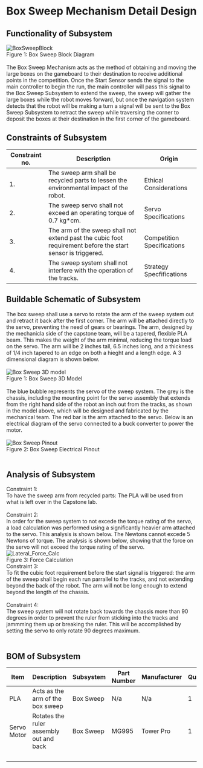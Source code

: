  # Box Sweep Mechanism Detail Design
## Functionality of Subsystem
![BoxSweepBlock](https://github.com/cebttu/CapstoneTeam1/assets/100803345/013c3d94-bfd4-413d-9479-0ceecd064bfe)
<br /> Figure 1: Box Sweep Block Diagram
<br />
<br />
The Box Sweep Mechanism acts as the method of obtaining and moving the large boxes on the gameboard to their destination to receive additional points in the competition. Once the Start Sensor sends the signal to the main controller to begin the run, the main controller will pass this signal to the Box Sweep Subsystem to extend the sweep, the sweep will gather the large boxes while the robot moves forward, but once the navigation system detects that the robot will be making a turn a signal will be sent to the Box Sweep Subsystem to retract the sweep while traversing the corner to deposit the boxes at their destination in the first corner of the gameboard.

## Constraints of Subsystem
| Constraint no. | Description | Origin|
|----------------|-------------|-------|
| 1. | The sweep arm shall be recycled parts to lessen the environmental impact of the robot. | Ethical Considerations |
| 2. | The sweep servo shall not exceed an operating torque of 0.7 kg*cm.  | Servo Specifications |
| 3. | The arm of the sweep shall not extend past the cubic foot requirement before the start sensor is triggered. | Competition Specifications |
| 4. | The sweep system shall not interfere with the operation of the tracks. | Strategy Specfifications |



## Buildable Schematic of Subsystem
The box sweep shall use a servo to rotate the arm of the sweep system out and retract it back after the first corner. The arm will be attached directly to the servo, preventing the need of gears or bearings. The arm, designed by the mechanicla side of the capstone team, will be a tapered, flexible PLA beam. This makes the weight of the arm minimal, reducing the torque load on the servo. The arm will be 2 inches tall, 6.5 inches long, and a thickness of 1/4 inch tapered to an edge on both a hieght and a length edge. A 3 dimensional diagram is shown below.
<br />
<br />
![Box Sweep 3D model](https://github.com/cebttu/CapstoneTeam1/assets/143427017/46702d1e-ca21-405c-965e-da1f78810bdb)
<br /> Figure 1: Box Sweep 3D Model
<br />
<br />
The blue bubble represents the servo of the sweep system. The grey is the chassis, including the mounting point for the servo assembly that extends from the right hand side of the robot an inch out from the tracks, as shown in the model above, which will be designed and fabricated by the mechanical team. The red bar is the arm attached to the servo. Below is an electrical diagram of the servo connected to a buck converter to power the motor.
<br />
<br />
![Box Sweep Pinout](https://github.com/cebttu/CapstoneTeam1/assets/143427017/11aee153-4096-441c-984f-074d1cd05cbc)
<br /> Figure 2: Box Sweep Electrical Pinout
<br />
<br />

## Analysis of Subsystem
Constraint 1: 
<br />
To have the sweep arm from recycled parts: The PLA will be used from what is left over in the Capstone lab.
<br />
<br />
Constraint 2:
<br />
In order for the sweep system to not excede the torque rating of the servo, a load calculation was performed using a significantly heavier arm attached to the servo. This analysis is shown below. The Newtons cannot excede 5 Newtons of torque. The analysis is shown below, showing that the force on the servo will not exceed the torque rating of the servo.
<br />
![Lateral_Force_Calc](https://github.com/cebttu/CapstoneTeam1/assets/143427017/fa98f1bf-39c1-4020-b57f-75a3844d7086)
<br /> Figure 3: Force Calculation
<br /> 
Constraint 3:
<br /> 
To fit the cubic foot requirement before the start signal is triggered: the arm of the sweep shall begin each run parrallel to the tracks, and not extending beyond the back of the robot. The arm will not be long enough to extend beyond the length of the chassis.
<br /> 
<br /> 
Constraint 4:
<br /> 
The sweep system will not rotate back towards the chassis more than 90 degrees in order to prevent the ruler from sticking into the tracks and jammming them up or breaking the ruler. This will be accomplished by setting the servo to only rotate 90 degrees maximum.
<br /> 
<br /> 

## BOM of Subsystem 
| Item | Description | Subsystem | Part Number | Manufacturer | Quantity | Price | Total Price |
|------|-------------|-----------|-------------|--------------|----------|-------|-------------|
| PLA | Acts as the arm of the box sweep | Box Sweep | N/a | N/a | 1 | Recycled | Recycled |
| Servo Motor | Rotates the ruler assembly out and back | Box Sweep | MG995 |	Tower Pro | 1 | Recycled | Recycled |
|||||||| $0.00 |
